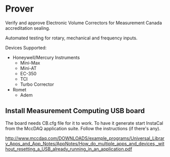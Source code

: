 # Prover
Verify and approve Electronic Volume Correctors for Measurement Canada accreditation sealing.

Automated testing for rotary, mechanical and frequency inputs.

Devices Supported:

- Honeywell/Mercury Instruments
  - Mini-Max
  - Mini-AT
  - EC-350
  - TCI
  - Turbo Corrector
- Romet
  - Adem

## Install Measurement Computing USB board

The board needs CB.cfg file for it to work. To have it generate start InstaCal from the MccDAQ application suite. Follow the instructions (if there's any).

http://www.mccdaq.com/DOWNLOADS/example_programs/Universal_Library_Apps_and_App_Notes/AppNotes/How_do_multiple_apps_and_devices,_without_resetting_a_USB_already_running_in_an_application.pdf

